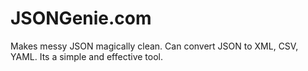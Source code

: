 # JSONGenie.com
Makes messy JSON magically clean. Can convert JSON to XML, CSV, YAML. Its a simple and effective tool.

